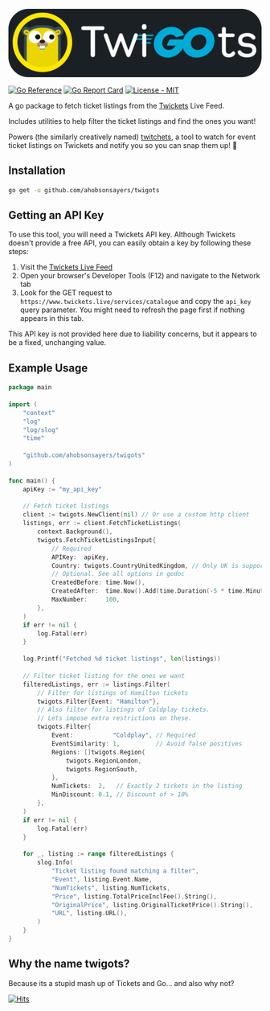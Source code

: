 ![twigots](assets/twigots.png)

[![Go Reference](https://pkg.go.dev/badge/github.com/ahobsonsayers/twigots.svg)](https://pkg.go.dev/github.com/ahobsonsayers/twigots)
[![Go Report
Card](https://goreportcard.com/badge/github.com/ahobsonsayers/twigots)](https://goreportcard.com/report/github.com/ahobsonsayers/twigots)
[![License - MIT](https://img.shields.io/badge/License-MIT-9C27B0)](LICENSE)

A go package to fetch ticket listings from the [Twickets](https://www.twickets.live) Live Feed.

Includes utilities to help filter the ticket listings and find the ones you want!

Powers (the similarly creatively named)
[twitchets](https://github.com/ahobsonsayers/twitchets), a tool to watch for event ticket listings on Twickets and notify you so you can snap them up! 🫰

## Installation

```bash
go get -u github.com/ahobsonsayers/twigots
```

## Getting an API Key

To use this tool, you will need a Twickets API key. Although Twickets doesn't provide a free API, you can easily obtain a key by following these steps:

1.  Visit the [Twickets Live Feed](https://www.twickets.live/app/catalog/browse)
2.  Open your browser's Developer Tools (F12) and navigate to the Network tab
3.  Look for the GET request to `https://www.twickets.live/services/catalogue` and copy the `api_key` query parameter. You might need to refresh the page first if nothing appears in this tab.

This API key is not provided here due to liability concerns, but it appears to be a fixed, unchanging value.

## Example Usage

```go
package main

import (
	"context"
	"log"
	"log/slog"
	"time"

	"github.com/ahobsonsayers/twigots"
)

func main() {
	apiKey := "my_api_key"

	// Fetch ticket listings
	client := twigots.NewClient(nil) // Or use a custom http client
	listings, err := client.FetchTicketListings(
		context.Background(),
		twigots.FetchTicketListingsInput{
			// Required
			APIKey:  apiKey,
			Country: twigots.CountryUnitedKingdom, // Only UK is supported at the moment
			// Optional. See all options in godoc
			CreatedBefore: time.Now(),
			CreatedAfter:  time.Now().Add(time.Duration(-5 * time.Minute)), // 5 mins ago
			MaxNumber:     100,
		},
	)
	if err != nil {
		log.Fatal(err)
	}

	log.Printf("Fetched %d ticket listings", len(listings))

	// Filter ticket listing for the ones we want
	filteredListings, err := listings.Filter(
		// Filter for listings of Hamilton tickets
		twigots.Filter{Event: "Hamilton"},
		// Also filter for listings of Coldplay tickets.
		// Lets impose extra restrictions on these.
		twigots.Filter{
			Event:           "Coldplay", // Required
			EventSimilarity: 1,          // Avoid false positives
			Regions: []twigots.Region{
				twigots.RegionLondon,
				twigots.RegionSouth,
			},
			NumTickets:  2,   // Exactly 2 tickets in the listing
			MinDiscount: 0.1, // Discount of > 10%
		},
	)
	if err != nil {
		log.Fatal(err)
	}

	for _, listing := range filteredListings {
		slog.Info(
			"Ticket listing found matching a filter",
			"Event", listing.Event.Name,
			"NumTickets", listing.NumTickets,
			"Price", listing.TotalPriceInclFee().String(),
			"OriginalPrice", listing.OriginalTicketPrice().String(),
			"URL", listing.URL(),
		)
	}
}
```

## Why the name twigots?

Because its a stupid mash up of Tickets and Go... and also why not?

[![Hits](https://hits.seeyoufarm.com/api/count/incr/badge.svg?url=https%3A%2F%2Fgithub.com%2Fahobsonsayers%2Ftwigots&count_bg=%2379C83D&title_bg=%23555555&icon=&icon_color=%23E7E7E7&title=visitors+day+%2F+total&edge_flat=false)](https://hits.seeyoufarm.com)
